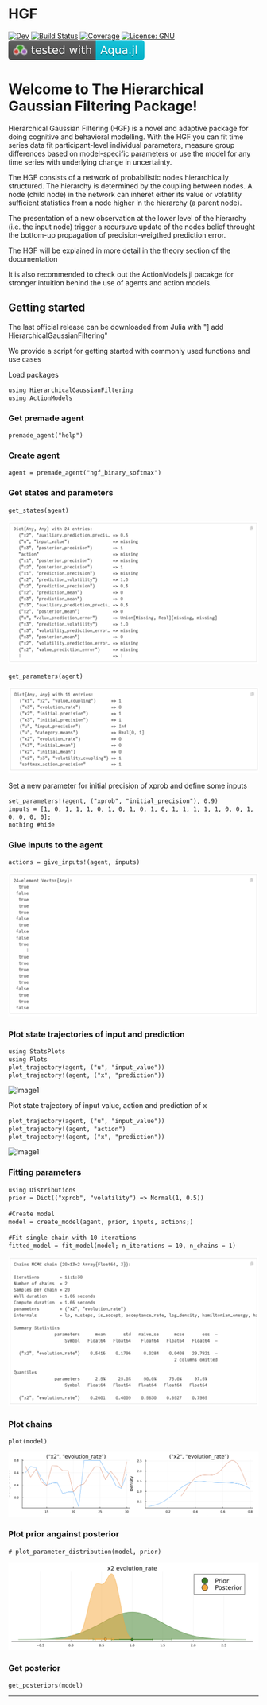 # HGF
[![Dev](https://img.shields.io/badge/docs-stable-blue.svg)](https://computationalpsychiatry.github.io/HierarchicalGaussianFiltering.jl)
[![Build Status](https://github.com/computationalpsychiatry/HierarchicalGaussianFiltering.jl/actions/workflows/CI_full.yml/badge.svg?branch=main)](https://github.com/computationalpsychiatry/HierarchicalGaussianFiltering.jl/actions/workflows/CI_full.yml?query=branch%3Amain)
[![Coverage](https://codecov.io/gh/computationalpsychiatry/HierarchicalGaussianFiltering.jl/branch/main/graph/badge.svg?token=NVFiiPydFA)](https://codecov.io/gh/computationalpsychiatry/HierarchicalGaussianFiltering.jl)
[![License: GNU](https://img.shields.io/badge/License-GNU-yellow)](<https://www.gnu.org/licenses/>)
[![Aqua QA](https://raw.githubusercontent.com/JuliaTesting/Aqua.jl/master/badge.svg)](https://github.com/JuliaTesting/Aqua.jl)


# Welcome to The Hierarchical Gaussian Filtering Package!

Hierarchical Gaussian Filtering (HGF) is a novel and adaptive package for doing cognitive and behavioral modelling. With the HGF you can fit time series data fit participant-level individual parameters, measure group differences based on model-specific parameters or use the model for any time series with underlying change in uncertainty.

The HGF consists of a network of probabilistic nodes hierarchically structured. The hierarchy is determined by the coupling between nodes. A node (child node) in the network can inheret either its value or volatility sufficient statistics from a node higher in the hierarchy (a parent node).

The presentation of a new observation at the lower level of the hierarchy (i.e. the input node) trigger a recursuve update of the nodes belief throught the bottom-up propagation of precision-weigthed prediction error.

The HGF will be explained in more detail in the theory section of the documentation

It is also recommended to check out the ActionModels.jl pacakge for stronger intuition behind the use of agents and action models.

## Getting started
The last official release can be downloaded from Julia with "] add HierarchicalGaussianFiltering"

We provide a script for getting started with commonly used functions and use cases

Load packages

````@example index
using HierarchicalGaussianFiltering
using ActionModels
````

### Get premade agent

````@example index
premade_agent("help")
````

### Create agent

````@example index
agent = premade_agent("hgf_binary_softmax")
````

### Get states and parameters

````@example index
get_states(agent)
````

![Image1](docs/src/images/readme/get_states.png)

````@example index
get_parameters(agent)
````

![Image1](docs/src/images/readme/get_parameters.png)

Set a new parameter for initial precision of xprob and define some inputs

````@example index
set_parameters!(agent, ("xprob", "initial_precision"), 0.9)
inputs = [1, 0, 1, 1, 1, 0, 1, 0, 1, 0, 1, 0, 1, 1, 1, 1, 1, 0, 0, 1, 0, 0, 0, 0];
nothing #hide
````

### Give inputs to the agent

````@example index
actions = give_inputs!(agent, inputs)
````
![Image1](docs/src/images/readme/actions.png)
### Plot state trajectories of input and prediction

````@example index
using StatsPlots
using Plots
plot_trajectory(agent, ("u", "input_value"))
plot_trajectory!(agent, ("x", "prediction"))
````
![Image1](docs/src/images/readme/plot_trajectory.png)

Plot state trajectory of input value, action and prediction of x

````@example index
plot_trajectory(agent, ("u", "input_value"))
plot_trajectory!(agent, "action")
plot_trajectory!(agent, ("x", "prediction"))
````
![Image1](docs/src/images/readme/plot_trajectory_2.png)
### Fitting parameters

````@example index
using Distributions
prior = Dict(("xprob", "volatility") => Normal(1, 0.5))

#Create model
model = create_model(agent, prior, inputs, actions;)

#Fit single chain with 10 iterations
fitted_model = fit_model(model; n_iterations = 10, n_chains = 1)

````
![Image1](docs/src/images/readme/fit_model.png)
### Plot chains

````@example index
plot(model)
````
![Image1](docs/src/images/readme/chains.png)
### Plot prior angainst posterior

````@example index
# plot_parameter_distribution(model, prior)
````
![Image1](docs/src/images/readme/prior_posterior.png)
### Get posterior

````@example index
get_posteriors(model)
````

---
